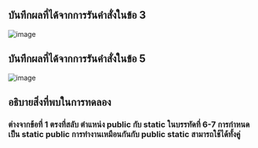 ## บันทึกผลที่ได้จากการรันคำสั่งในข้อ 3
![image](https://github.com/Sorawit255/03376836-OOP-2566-Lab-06/assets/144196505/5c64b975-4e8f-4cd0-b124-416c93bf8191)

## บันทึกผลที่ได้จากการรันคำสั่งในข้อ 5
![image](https://github.com/Sorawit255/03376836-OOP-2566-Lab-06/assets/144196505/ff88d483-a0db-4584-bd91-f680c73d3762)

## อธิบายสิ่งที่พบในการทดลอง
### ต่างจากข้อที่ 1 ตรงที่สลับ ตำแหน่ง public กับ static ในบรรทัดที่ 6-7 การกำหนดเป็น static public การทำงานเหมือนกันกับ public static สามารถใช้ได้ทั้งคู่
